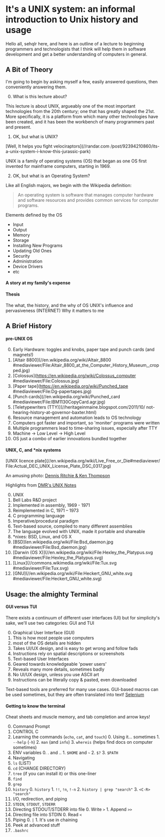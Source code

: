 # It's a UNIX system: an informal introduction to Unix history and usage

Hello all, sehqlr here, and here is an outline of a lecture to beginning
programmers and technologists that I think will help them in software
development and get a better understanding of computers in general.

## A Bit of Theory

I'm going to begin by asking myself a few, easily answered questions, then
conveniently answering them.

0. What is this lecture about?

This lecture is about UNIX, argueably one of the most important technologies
from the 20th century; one that has greatly shaped the 21st. More specifically,
it is a platform from which many other technologies have been created,
and it has been the workbench of many programmers past and present.

1. OK, but what is UNIX?

[Well, It helps you fight velociraptors](//randar.com
/post/92394210860/its-a-unix-system-i-know-this-jurassic-park)

UNIX is a family of operating systems (OS) that began as one OS first invented
for mainframe computers, starting in 1969.

2. OK, but what is an Operating System?

Like all English majors, we begin with the Wikipedia definition:
>An operating system is software that manages computer hardware and software
>resources and provides common services for computer programs.

Elements defined by the OS
* Input
* Output
* Memory
* Storage
* Installing New Programs
* Updating Old Ones
* Security
* Administration
* Device Drivers
* etc

#### A story at my family's expense

#### Thesis
The what, the history, and the why of OS
UNIX's influence and pervasiveness (INTERNET)
Why it matters to me

## A Brief History

#### pre-UNIX OS

0. Early Hardware: toggles and knobs, paper tape and punch cards (and magnets!)
  0. [Altair 8800](//en.wikipedia.org/wiki/Altair_8800
     #mediaviewer/File:Altair_8800_at_the_Computer_History_Museum,_cropped.jpg)
  1. [Colossus](https://en.wikipedia.org/wiki/Colossus_computer
     #mediaviewer/File:Colossus.jpg)
  2. [Paper tape](https://en.wikipedia.org/wiki/Punched_tape
     #mediaviewer/File:Dg-papertapes.jpg)
  3. [Punch cards](//en.wikipedia.org/wiki/Punched_card
     #mediaviewer/File:IBM1130CopyCard.agr.jpg)
  4. [Teletypewriters (TTY)](//heritageinmaine.blogspot.com/2011/10/
     not-hearing-history-at-governor-baxter.html)
1. Resource management and automation leads to OS technology
  0. Computers got faster and important, so 'moniter' programs were written
  1. Multiple programmers lead to time-sharing issues, especially after TTY
  2. Machine -> Low Level -> High Level
  3. OS just a combo of earlier innovations bundled together

#### UNIX, C, and \*nix systems

[UNIX licence plate](//en.wikipedia.org/wiki/Live_Free_or_Die#mediaviewer/
File:Actual_DEC_UNIX_License_Plate_DSC_0317.jpg)

An amusing photo:
[Dennis Ritchie & Ken Thompson](//cm.bell-labs.com/cm/cs/who/dmr/picture.html)

Highlights from [DMR's UNIX Notes](//cm.bell-labs.com/cm/cs/who/dmr/notes.html)

0. UNIX
  0. Bell Labs R&D project
  1. Implemented in assembly, 1969 - 1971
  2. Reimplemented in C, 1971 – 1973
1. C programming language
  0. Imperative/procedural paradigm
  1. Text-based source, compiled to many different assemblies
  2. The language evolved with UNIX, made it portable and shareable
2. \*nixes: BSD, Linux, and OS X
  0. [BSD](en.wikipedia.org/wiki/File:Bsd_daemon.jpg
     #mediaviewer/File:Bsd_daemon.jpg)
  1. [Darwin (OS X)](//en.wikipedia.org/wiki/File:Hexley_the_Platypus.svg
     #mediaviewer/File:Hexley_the_Platypus.svg)
  2. [Linux](//commons.wikimedia.org/wiki/File:Tux.svg
     #mediaviewer/File:Tux.svg)
  3. [GNU](//en.wikipedia.org/wiki/File:Heckert_GNU_white.svg
     #mediaviewer/File:Heckert_GNU_white.svg)

## Usage: the almighty Terminal

#### GUI versus TUI

There exists a continuum of different user interfaces (UI)
but for simplicity's sake, we'll use two categories: GUI and TUI

0. Graphical User Interface (GUI)
  0. This is how most people use computers
  1. most of the OS details are hidden
  2. Takes UI/UX design, and is easy to get wrong and follow fads
  3. Instructions rely on spatial descriptions or screenshots
1. Text-based User Interfaces
  0. Geared towards knowledgeable 'power users'
  1. Reveals many more details, sometimes badly
  2. No UI/UX design, unless you use ASCII art
  3. Instructions can be literally copy & pasted, even downloaded

Text-based tools are preferred for many use cases. GUI-based macros
can be used sometimes, but they are often translated into text!
[Selenium](//www.seleniumhq.org/)

#### Getting to know the terminal

Cheat sheets and muscle memory, and tab completion and arrow keys!

0. Command Prompt
  0. CONTROL C
  1. Learning the commands (`echo`, `cat`, and `touch`)
    0. Using it... sometimes
    1. `--help` (`-h`)
    2. `man` (and `info`)
    3. `whereis` (helps find docs on computer sometimes)
  2. ENV variables
    0. . and ..
    1. `$HOME` and `~`
    2. `$?`
    3. `$PATH`
1. Navigating
  1. `ls` (LIST)
  2. `cd` (CHANGE DIRECTORY)
  3. `tree` (if you can install it) or this one-liner
  4. `find`
  5. `grep`
  6. `history`
    0. `history`
    1. `!!`, `!n`, `!-n`
    2. `history | grep "search"`
    3. `<C-R> "search"`
2. I/O, redirection, and piping
  0. `STDIN`, `STDOUT`, `STDERR`
  1. Directing STDOUT/STDERR into file
    0. Write `>`
    1. Append `>>`
  2. Directing file into STDIN
    0. Read `<`
  3. Piping
    0. `|`
    1. It's use in chaining
3. Peek at advanced stuff
  0. `.bashrc`
